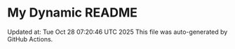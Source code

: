 # My Dynamic README
Updated at: Tue Oct 28 07:20:46 UTC 2025
This file was auto-generated by GitHub Actions.
